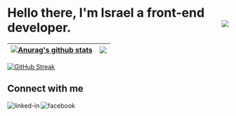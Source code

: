 # Hello there, I'm Israel a front-end developer. <img align="right" src="https://komarev.com/ghpvc/?username=b4dcat404&style=flat-square&color=blueviolet">
<!-- <p align=left> <img src=https://komarev.com/ghpvc/?username=Cradoe alt=Cradoe /> </p> -->

| <a href="https://github.com/trend87/github-readme-stats"><img align="center" src="https://github-readme-stats.vercel.app/api?username=trend87&show_icons=true&include_all_commits=true&theme=aura&hide_border=true" alt="Anurag's github stats" /></a> | <a href="https://github.com/trend87/github-readme-stats"><img align="center" src="https://github-readme-stats.vercel.app/api/top-langs/?username=trend87&layout=compact&theme=aura&hide_border=true" /></a> |
| ------------- | ------------- |

[![GitHub Streak](http://github-readme-streak-stats.herokuapp.com?user=trend87&theme=tokyonight&date_format=M%20j%5B%2C%20Y%5D)](https://git.io/streak-stats)

## Connect with me

[<img align="left" alt="linked-in" src="https://img.shields.io/badge/linkedin-%230077B5.svg?&style=for-the-badge&logo=linkedin&logoColor=white" />](https://www.linkedin.com/in/israel-robert/)
[<img align="left" alt="facebook" src="https://img.shields.io/badge/facebook-%231877F2.svg?&style=for-the-badge&logo=facebook&logoColor=white" />](https://web.facebook.com/israel.effiongrobert/)

